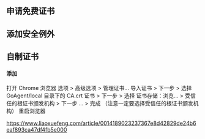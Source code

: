 #

## 申请免费证书

## 添加安全例外

## 自制证书

#### 添加
打开 Chrome 浏览器
选项 > 高级选项 > 管理证书…
导入证书 > 下一步 > 选择 GoAgent/local 目录下的 CA.crt 证书 > 下一步 > 选择 证书存储：浏览… > 受信任的根证书颁发机构 > 下一步 … > 完成 （注意一定要选择受信任的根证书颁发机构）
重启浏览器


https://www.liaoxuefeng.com/article/0014189023237367e8d42829de24b6eaf893ca47df4fb5e000